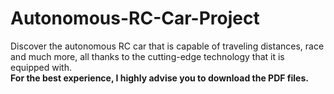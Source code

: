 # Autonomous-RC-Car-Project
Discover the autonomous RC car that is capable of traveling distances, race and much more, all thanks to the cutting-edge technology that it is equipped with.  
**For the best experience, I highly advise you to download the PDF files.**
